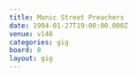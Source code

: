 ```yaml
---
title: Manic Street Preachers
date: 1994-01-27T19:00:00.000Z
venue: v148
categories: gig
board: 8
layout: gig
---
```

